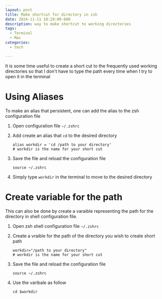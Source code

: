 ```yaml
---
layout: post
title: Make shortcut for directory in zsh
date: 2024-11-11 10:29:00-600
description: way to make shortcut to working directories
tags:
  - Terminal
  - Mac
categories:
  - tech

---
```


It is some time useful to create a short cut to the frequently used working directories so that I don't have to type the path every time when I try to open it in the terminal

# Using Aliases 

To make an alias that persistent, one can add the alias to the zsh configuration file

1. Open configuration file `~/.zshrc`

2. Add create an alias that `cd` to the desired directory

   ```shell
   alias workdir = 'cd /path to your directory'
   # workdir is the name for your short cut
   ```

3. Save the file and reload the configuration file

   ```shell
   source ~/.zshrc
   ```

4. Simply type `workdir` in the terminal to move to the desired directory

# Create variable for the path

This can also be done by create a varaible representing the path for the directory in shell configuration file.

1. Open zsh shell configuration file `~/.zshrc`

2. Create a vraible for the path of the directory you wish to create short path

   ```shell
   workdir="/path to your directory"
   # workdir is the name for your short cut
   ```

3. Save the file and reload the configuration file

   ```shell
   source ~/.zshrc
   ```

4. Use the varibale as follow

   ```shell
   cd $workdir
   ```

   